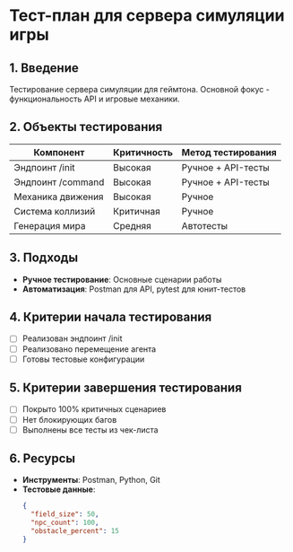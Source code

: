 # Тест-план для сервера симуляции игры

## 1. Введение
Тестирование сервера симуляции для геймтона. Основной фокус - функциональность API и игровые механики.

## 2. Объекты тестирования
| Компонент          | Критичность | Метод тестирования |
|--------------------|-------------|--------------------|
| Эндпоинт /init     | Высокая     | Ручное + API-тесты |
| Эндпоинт /command  | Высокая     | Ручное + API-тесты |
| Механика движения  | Высокая     | Ручное             |
| Система коллизий   | Критичная   | Ручное             |
| Генерация мира     | Средняя     | Автотесты          |

## 3. Подходы
- **Ручное тестирование**: Основные сценарии работы
- **Автоматизация**: Postman для API, pytest для юнит-тестов


## 4. Критерии начала тестирования
- [ ] Реализован эндпоинт /init
- [ ] Реализовано перемещение агента
- [ ] Готовы тестовые конфигурации

## 5. Критерии завершения тестирования
- [ ] Покрыто 100% критичных сценариев
- [ ] Нет блокирующих багов
- [ ] Выполнены все тесты из чек-листа

## 6. Ресурсы
- **Инструменты**: Postman, Python, Git
- **Тестовые данные**: 
  ```json
  {
    "field_size": 50,
    "npc_count": 100,
    "obstacle_percent": 15
  }